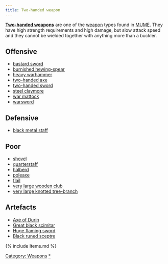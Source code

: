 ```yaml
---
title: Two-handed weapon
---
```


**[Two-handed weapons](Two-handed_weapons "wikilink")** are one of the
[weapon](weapon "wikilink") types found in [MUME](MUME "wikilink"). They
have high strength requirements and high damage, but slow attack speed
and they cannot be wielded together with anything more than a buckler.

## Offensive

- [bastard sword](bastard_sword "wikilink")
- [burnished hewing-spear](burnished_hewing-spear "wikilink")
- [heavy warhammer](heavy_warhammer "wikilink")
- [two-handed axe](two-handed_axe "wikilink")
- [two-handed sword](two-handed_sword "wikilink")
- [steel claymore](steel_claymore "wikilink")
- [war mattock](war_mattock "wikilink")
- [warsword](warsword "wikilink")

## Defensive

- [black metal staff](black_metal_staff "wikilink")

## Poor

- [shovel](shovel "wikilink")
- [quarterstaff](quarterstaff "wikilink")
- [halberd](halberd "wikilink")
- [poleaxe](poleaxe "wikilink")
- [flail](flail "wikilink")
- [very large wooden club](very_large_wooden_club "wikilink")
- [very large knotted
  tree-branch](very_large_knotted_tree-branch "wikilink")

## Artefacts

- [Axe of Durin](the_Axe_of_Durin "wikilink")
- [Great black scimitar](the_great_black_scimitar "wikilink")
- [Huge flaming sword](the_huge_flaming_sword "wikilink")
- [Black runed sceptre](the_black_runed_sceptre "wikilink")

{% include Items.md %}

[Category: Weapons](Category:_Weapons "wikilink")
[\*](Category:_Smiting_weapons "wikilink")